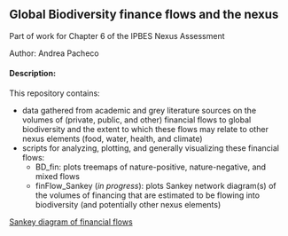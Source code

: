 ## Global Biodiversity finance flows and the nexus

Part of work for Chapter 6 of the IPBES Nexus Assessment

Author: Andrea Pacheco

#### Description:
This repository contains:
- data gathered from academic and grey literature sources on the volumes of (private, public, and other) financial flows to global biodiversity and the extent to which these flows may relate to other nexus elements (food, water, health, and climate)
- scripts for analyzing, plotting, and generally visualizing these financial flows:
  * BD_fin: plots treemaps of nature-positive, nature-negative, and mixed flows
  * finFlow_Sankey (_in progress_): plots Sankey network diagram(s) of the volumes of financing that are estimated to be flowing into biodiversity (and potentially other nexus elements)

[Sankey diagram of financial flows](outputs/testSankey.html)

